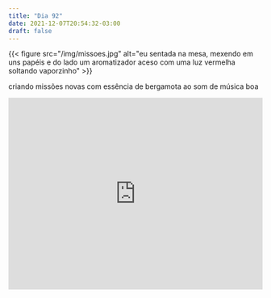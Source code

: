 ```yaml
---
title: "Dia 92"
date: 2021-12-07T20:54:32-03:00
draft: false
---
```


{{< figure src="/img/missoes.jpg" alt="eu sentada na mesa, mexendo em uns papéis e do lado um aromatizador aceso com uma luz vermelha soltando vaporzinho" >}}

criando missões novas com essência de bergamota ao som de música boa

<iframe src="https://open.spotify.com/embed/playlist/37i9dQZF1E4u6FiNF0JMiG?utm_source=generator" width="100%" height="380" frameBorder="0" allowfullscreen="" allow="autoplay; clipboard-write; encrypted-media; fullscreen; picture-in-picture"></iframe>